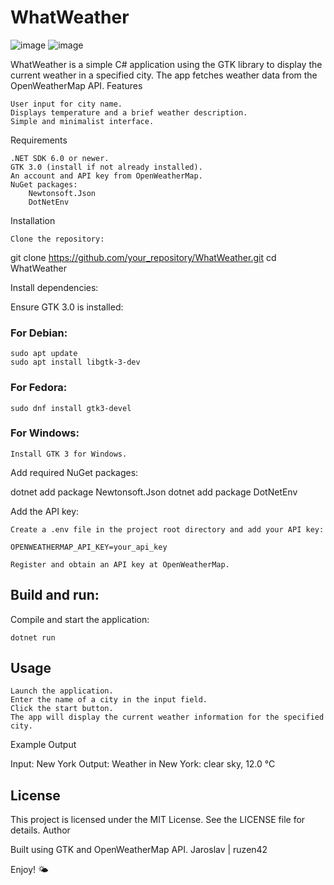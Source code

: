 # WhatWeather
![image](https://github.com/user-attachments/assets/61fce856-8d92-40fa-b602-47c358ef69ef)
![image](https://github.com/user-attachments/assets/3a5debc7-c067-4680-a20b-1f149ba47489) 

WhatWeather is a simple C# application using the GTK library to display the current weather in a specified city. The app fetches weather data from the OpenWeatherMap API.
Features

    User input for city name.
    Displays temperature and a brief weather description.
    Simple and minimalist interface.

Requirements

    .NET SDK 6.0 or newer.
    GTK 3.0 (install if not already installed).
    An account and API key from OpenWeatherMap.
    NuGet packages:
        Newtonsoft.Json
        DotNetEnv

Installation

    Clone the repository:

git clone https://github.com/your_repository/WhatWeather.git
cd WhatWeather

Install dependencies:

Ensure GTK 3.0 is installed:

### For Debian:

    sudo apt update
    sudo apt install libgtk-3-dev

### For Fedora:

    sudo dnf install gtk3-devel

### For Windows:

    Install GTK 3 for Windows.

Add required NuGet packages:

dotnet add package Newtonsoft.Json
dotnet add package DotNetEnv

Add the API key:

    Create a .env file in the project root directory and add your API key:

    OPENWEATHERMAP_API_KEY=your_api_key

    Register and obtain an API key at OpenWeatherMap.

## Build and run:

Compile and start the application:

    dotnet run

## Usage

    Launch the application.
    Enter the name of a city in the input field.
    Click the start button.
    The app will display the current weather information for the specified city.

Example Output

Input: New York
Output: Weather in New York: clear sky, 12.0 °C

## License

This project is licensed under the MIT License. See the LICENSE file for details.
Author

Built using GTK and OpenWeatherMap API.
Jaroslav | ruzen42

Enjoy! 🌤️
